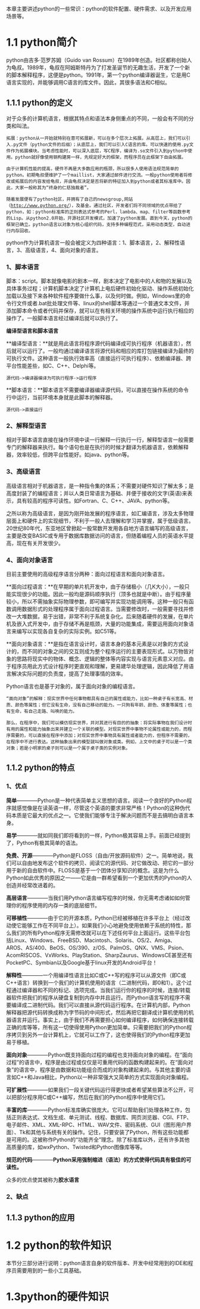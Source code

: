 本章主要讲述python的一些常识：python的软件配置、硬件需求、以及开发应用场景等。

# 1.1 python简介

python由吉多·范罗苏姆（Guido van Rossum）在1989年创造。社区都称创始人为龟叔。1989年，龟叔在阿姆斯特丹为了打发圣诞节的无趣生活，开发了一个新的脚本解释程序，这便是python。1991年，第一个python编译器诞生，它是用C语言实现的，并能够调用C语言的库文件。因此，其很多语法和C相似。

## 1.1.1 python的定义

对于众多的计算机语言，根据其特点和语法本身侧重点的不同，一般会有不同的分类和叫法。

`拓展：python从一开始就特别在意可拓展新，可以在多个层次上拓展。从高层上，我们可以引入.py文件（python文件的后缀）；从底层上，我们可以引入C语言的库。可以快速的使用.py文件作为拓展模块。当考虑性能时，可以深入底层，写C程序，编译为.so文件引入到python中使用。python就好像使用钢构建房一样，先规定好大的框架，而程序员在此框架下自由拓展。`

`由于计算机性能的提高，硬件不再是大多数应用的瓶颈，所以很多人使用语法规范简单的python。初期龟叔便维护了一个maillist，大家通过邮件进行交流。一般python使用者将修改或拓展后的内容发给龟叔，并由龟叔决定是否将新的特征加入到python或者其标准库中。因此，大家一般称其为“终身的仁慈独裁者”。`

`随着发展便有了python社区，并拥有了自己的newsgroup,网站（`[`http://www.python.org/`](http://www.python.org/)`），及基金。通过社区，开发者们将不同领域的优点带给了python，如：python标准库的正则表达式参考的Perl，lambda、map、filter等函数参考的Lisp。从python2.0开始，开源社区开发模式，加速了python发展。直到今天，python的框架已确立。python语言以对象为核心组织代码，支持多种编程范式，采用动态类型，自动进行内存回收。`

python作为计算机语言一般会被定义为四种语言：1、脚本语言，2、解释性语言，3、高级语言，4、面向对象的语言。

### 1、脚本语言

脚本：script。脚本就像电影的剧本一样，剧本决定了电影中的人和物的发展以及具体事务过程；计算机脚本决定了计算机上电后硬件初始化驱动、操作系统初始化加载以及接下来各种软件程序要做什么事，以及何时做。例如，Windows里的命令行文件或者.bat批处理文件等、linux的shell脚本等通过一个普通文本文件，并添加脚本命令或者代码并保存，就可以在有相关环境的操作系统中运行执行相应的操作了。一般脚本语言经过编译后就可以执行了。

**编译型语言和脚本语言**

**编译型语言：**就是用此语言将程序源代码编译成可执行程序（机器语言），然后就可以运行了。一般均通过编译语言将源代码和相应的库打包链接编译为最终的可执行文件。这种语言一般执行效率高（直接运行可执行程序）、依赖编译器、跨平台性能差些，如C、C++、Delphi等。

```
源代码->编译器编译为可执行程序->运行程序
```

**脚本语言：**脚本语言不需要编译器编译源代码，可以直接在操作系统的命令行中运行，当前环境本身就是此脚本的解释器。

```
源代码->直接运行
```

### 2、解释型语言

相对于脚本语言直接在操作环境中读一行解释一行执行一行，解释型语言一般需要专门的解释器来执行。每个语句也是在执行的时候才翻译为机器语言，依赖解释器，效率较低，但跨平台性能好。如java、python等。

### 3、高级语言

高级语言相对于机器语言，是一种指令集的体系；不需要对硬件知识了解太多；是高度封装了的编程语言；并以人类日常语言为基础、并便于接收的文字\(英语\)来表示，具有较高的程序可读性。如Fortran、C、C++、JAVA、python等。

之所以称为高级语言，是因为刚开始发展的程序语言，如汇编语言，涉及太多物理层面上和硬件上的实现细节，不利于一般人去理解和学习并掌握，属于低级语言。20世纪80年代，东亚地区曾掀起一股常数开发用各自地方语言编写的高级语言，主要是改变BASIC或专用于数据库数据访问的语言，但随着编程人员的英语水平提高，现在有关开发很少。

### 4、面向对象语言

目前主要使用的高级程序语言分两种：面向过程语言和面向对象语言。

**面向过程语言：**在早期的单片机开发中，由于存储极小（几K大小），一般只能实现很少的功能。因此一般均是源码顺序执行（顶多也就是中断）。由于程序量较小，所以不需抽象实际物理参数，即可编写并实现功能调用等。这种一般只有函数调用数据形式的处理程序属于面向过程语言。当需要修改时，一般需要寻找并修改一大堆数据，易于出错，非常不利于系统复杂化。后来随着硬件的发展，在单片机及嵌入式开发中，由于存储不再是瓶颈，大量的功能集成，需要运用面向对象语言来编写以实现各自复杂的实际实例。如C51等。

**面向对象语言：**是指在语言设计时，语言本身的基本元素是以对象的方式设计的，而不同的对象之间的交互则成为整个程序运行的主要表现形式。以万物皆对象的思路将现实中的物体、概念、逻辑的整体等内容实现与语言元素意义对应。由于程序员用此方式设计程序时更直观和理解，更易建华处理逻辑，因此降低了用语言解决实际问题的负责度，提高了处理事情的效率。

Python语言也是基于对象的，属于面向对象的编程语言。

`“面向对象”的解释：现实世界中任何事物都具有自己的属性或能力，比如一种桌子有长宽高、材质、颜色等属性；但它没有生命，没有自己移动的能力。一只狗有年龄、颜色、体重等属性；也有生命，有自己走路、叫唤的能力。`

`那么，在程序中，我们可以模仿现实世界，并对其进行有目的的抽象：将实际事物在我们设计时有用的属性和能力抽象出来并建立一个关联的模型。对现实世界中事物不论属性或能力的，而程序需要的，可以直接在程序中添加；对现实世界中事物具有属性或者能力的，但程序不需要的，在程序中不进行表达。这种抽象出来的模型就叫做对象或类。例如，上文中的桌子可以是一个类对象；若是小明家的桌子则可以是一个属于桌子类的实例对象。`

## 1.1.2 python的特点

### 1、优点

**简单**————Python是⼀种代表简单主义思想的语⾔。阅读⼀个良好的Python程序就感觉像是在读英语⼀样，尽管这个英语的要求⾮常严格！Python的这种伪代码本质是它最⼤的优点之⼀。它使我们能够专注于解决问题⽽不是去搞明⽩语⾔本身。

**易学**————就如同我们即将看到的⼀样，Python极其容易上⼿。前⾯已经提到了，Python有极其简单的语法。

**免费、开源**————Python是FLOSS（⾃由/开放源码软件）之⼀。简单地说，我们可以⾃由地发布这个软件的拷⻉、阅读它的源代码、对它做改动、把它的⼀部分⽤于新的⾃由软件中。FLOSS是基于⼀个团体分享知识的概念。这是为什么Python如此优秀的原因之⼀——它是由⼀群希望看到⼀个更加优秀的Python的⼈创造并经常改进着的。

**⾼层语⾔**————当我们⽤Python语⾔编写程序的时候，你⽆需考虑诸如如何管理你的程序使⽤的内存⼀类的底层细节。

**可移植性**————由于它的开源本质，Python已经被移植在许多平台上（经过改动使它能够⼯作在不同平台上）。如果我们⼩⼼地避免使⽤依赖于系统的特性，那么我们的所有Python程序⽆需修改就可以在下述任何平台上⾯运⾏。这些平台包括Linux、Windows、FreeBSD、Macintosh、Solaris、OS/2、Amiga、AROS、AS/400、BeOS、OS/390、z/OS、PalmOS、QNX、VMS、Psion、AcomRISCOS、VxWorks、PlayStation、SharpZaurus、WindowsCE甚⾄还有PocketPC、Symbian以及Google基于linux开发的Android平台！

**解释性**————⼀个⽤编译性语⾔⽐如C或C++写的程序可以从源⽂件（即C或C++语⾔）转换到⼀个我们的计算机使⽤的语⾔（⼆进制代码，即0和1）。这个过程通过编译器和不同的标记、选项完成。当我们运⾏你的程序的时候，连接/转载器软件把我们的程序从硬盘复制到内存中并且运⾏。⽽Python语⾔写的程序不需要编译成⼆进制代码。我们可以直接从源代码运⾏程序。在计算机内部，Python解释器把源代码转换成称为字节码的中间形式，然后再把它翻译成计算机使⽤的机器语⾔并运⾏。事实上，由于我们不再需要担⼼如何编译程序，如何确保连接转载正确的库等等，所有这⼀切使得使⽤Python更加简单。只需要把我们的Python程序拷⻉到另外⼀台计算机上，它就可以⼯作了，这也使得我们的Python程序更加易于移植。

**⾯向对象**————Python既⽀持⾯向过程的编程也⽀持⾯向对象的编程。在“⾯向过程”的语⾔中，程序是由过程或仅仅是可重⽤代码的函数构建起来的。在“⾯向对象”的语⾔中，程序是由数据和功能组合⽽成的对象构建起来的。与其他主要的语⾔如C++和Java相⽐，Python以⼀种⾮常强⼤⼜简单的⽅式实现⾯向对象编程。

**可扩展性**————如果我们⼀段关键代码运⾏得更快或者希望某些算法不公开，可以把部分程序⽤C或C++编写，然后在我们的Python程序中使⽤它们。

**丰富的库**————Python标准库确实很庞⼤。它可以帮助我们处理各种⼯作，包括正则表达式、⽂档⽣成、单元测试、线程、数据库、⽹⻚浏览器、CGI、FTP、电⼦邮件、XML、XML-RPC、HTML、WAV⽂件、密码系统、GUI（图形⽤户界⾯）、Tk和其他与系统有关的操作。记住，只要安装了Python，所有这些功能都是可⽤的。这被称作Python的“功能⻬全”理念。除了标准库以外，还有许多其他⾼质量的库，如wxPython、Twisted和Python图像库等等。

**规范的代码**————**Python采⽤强制缩进（语法）的⽅式使得代码具有极佳的可读性。**

众多的优点使其被称为**胶水语言**

### 2、缺点

## 1.1.3 python的应用

# 1.2 python的软件知识

本节分三部分进行说明：python语言自身的软件版本、开发中经常用到的IDE和程序员需要用到的一些小工具基础。

# 1.3python的硬件知识




